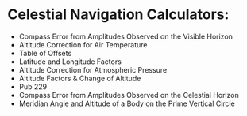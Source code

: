 # Celestial Navigation Calculators:
* Compass Error from Amplitudes Observed on the Visible Horizon
* Altitude Correction for Air Temperature
* Table of Offsets
* Latitude and Longitude Factors
* Altitude Correction for Atmospheric Pressure
* Altitude Factors & Change of Altitude
* Pub 229
* Compass Error from Amplitudes Observed on the Celestial Horizon
* Meridian Angle and Altitude of a Body on the Prime Vertical Circle
